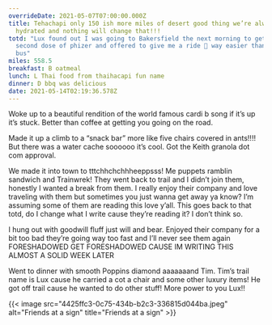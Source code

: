 ```yaml
---
overrideDate: 2021-05-07T07:00:00.000Z
title: Tehachapi only 150 ish more miles of desert good thing we’re always
  hydrated and nothing will change that!!!
totd: "Lux found out I was going to Bakersfield the next morning to get my
  second dose of phizer and offered to give me a ride 👻 way easier than the
  bus"
miles: 558.5
breakfast: B oatmeal
lunch: L Thai food from thaihacapi fun name
dinner: D bbq was delicious
date: 2021-05-14T02:19:36.578Z
---
```

Woke up to a beautiful rendition of the world famous cardi b song if it’s up it’s stuck. Better than coffee at getting you going on the road.



Made it up a climb to a “snack bar” more like five chairs covered in ants!!!! But there was a water cache soooooo it’s cool. Got the Keith granola dot com approval.



We made it into town to tttchhchchhheeppsss! Me puppets ramblin sandwich and Trainwrek! They went back to trail and I didn’t join them, honestly I wanted a break from them. I really enjoy their company and love traveling with them but sometimes you just wanna get away ya know? I’m assuming some of them are reading this love y’all. This goes back to that totd, do I change what I write cause they’re reading it? I don’t think so.



I hung out with goodwill fluff just will and bear. Enjoyed their company for a bit too bad they’re going way too fast and I’ll never see them again FORESHADOWED GET FORESHADOWED CAUSE IM WRITING THIS ALMOST A SOLID WEEK LATER



Went to dinner with smooth Poppins diamond aaaaaaand Tim. Tim’s trail name is Lux cause he carried a cot a chair and some other luxury items! He got off trail cause he wanted to do other stuff! More power to you Lux!! 



{{< image src="4425ffc3-0c75-434b-b2c3-336815d044ba.jpeg" alt="Friends at a sign" title="Friends at a sign" >}}